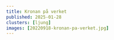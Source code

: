 ```yaml
---
title: Kronan på verket
published: 2025-01-28
clusters: [ljung]
images: [20220918-kronan-pa-verket.jpg]
---
```

